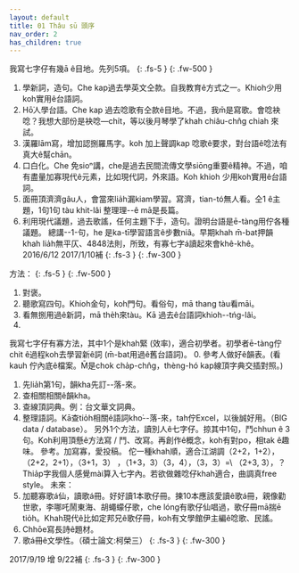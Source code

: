 ```yaml
---
layout: default
title: 01 Thâu sū 頭序
nav_order: 2
has_children: true
---
```




我寫七字仔有幾ā ê目地。先列5項。
{: .fs-5 }
{: .fw-500 }

1.	學新詞，造句。Che kap過去學英文仝款。自我教育ê方式之一。Khioh少用koh實用ê台語詞。
2.	Hō͘人學台語。Che kap 過去唸歌有仝款ê目地。不過，我m̄是寫歌。會唸袂唸？我想大部份是袂唸—chi̍t，等以後月琴學了khah chiâu-chn̂g chiah 來試。
3.	漢羅lām寫，增加認捌羅馬字。koh 加上聲調kap 唸歌ê要求，對台語ê唸法有真大ê幫chān。
4.	口白化。Che 免sioⁿ講，che是過去民間流傳文學siōng重要ê精神。不過，咱有盡量加寡現代ê元素，比如現代詞，外來語。Koh khioh 少用koh實用ê台語詞。
5.	面冊頂濟濟gâu人，會當來lia̍h漏kiam學習。寫濟，tian-tó無人看。仝1 ê主題，1句1句 tàu khit-lâi 整理理--ê mā是長篇。
6.	利用現代議題，過去歌謠，任何主題下手，造句。證明台語是ē-tàng用佇各種議題。
總講--1-句，he 是ka-tī學習語言ê步數niâ。早期khah m̄-bat押韻khah lia̍h無平仄、4848法則，所致，有寡七字á讀起來會khê-khê。
2016/6/12
2017/1/10補
{: .fs-3 }
{: .fw-300 }

方法：
{: .fs-5 }
{: .fw-500 }

1.	對褒。
2.	聽歌寫四句。Khioh金句，koh門句。看俗句，mā thang tàu看māi。
3.	看無捌用過ê新詞，mā the̍h來tàu。Kā 過去ê台語詞khioh--tńg-lâi。
4.	
我寫七字仔有寡方法，其中1个是khah緊 (效率)，適合初學者。初學者ē-tàng佇chit ê過程koh去學習新ê詞 (m̄-bat用過ê舊台語詞)。
0. 參考人做好ê韻表。(看kauh 佇內底ê檔案。M̄是chok cha̍p-chn̂g，thèng-hó kap線頂字典交插對照。)
1. 先lia̍h第1句，韻kha先訂--落-來。
2. 查相關相關ê韻kha。
3. 查線頂詞典。例：台文華文詞典。
4. 整理語詞。Kā查tio̍h相關ê語詞kho͘--落-來，tah佇Excel，以後誠好用。（BIG data / database）。
另外1个方法，讀別人ê七字仔。掠其中1句，鬥chhun ê 3句。Koh利用頂懸ê方法寫 / 鬥、改寫。再創作ê概念，koh有對po，相tak ê趣味。
參考。加寫寡，愛投稿。
佗一種khah順，適合江湖調（2+2，1+2），（2+2，2+1），（3+1，3） ，（1+3，3）（3，4），（3，3）=\ （2+3, 3），？Thia̍p字我個人感覺mài算入七字內。若欲做雜唸仔khah適合，曲調真free style。
未來：
1.	加聽寡歌á仙，讀歌á冊。好好讀1本歌仔冊。揀10本應該愛讀ê歌á冊，親像勸世歌，李哪吒鬧東海、胡蠅蠓仔歌，che lóng有歌仔仙唱過，歌仔冊mā揣ē tio̍h。Khah現代ê比如定邦兄ê歌仔冊，koh有文學館伊主編ê唸歌、民謠。
2.	Chhōe寫長詩ê題材。
3.	歌á冊ê文學性。（碩士論文:柯榮三）
{: .fs-3 }
{: .fw-300 }

2017/9/19 增 9/22補
{: .fs-3 }
{: .fw-300 }